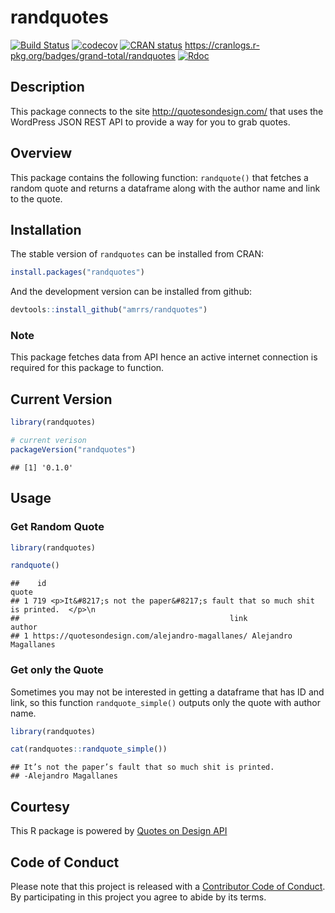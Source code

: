 
# randquotes

[![Build
Status](https://travis-ci.org/amrrs/randquotes.svg?branch=master)](https://travis-ci.org/amrrs/randquotes)
[![codecov](https://codecov.io/gh/amrrs/randquotes/branch/master/graph/badge.svg)](https://codecov.io/gh/amrrs/randquotes)
[![CRAN
status](https://www.r-pkg.org/badges/version/randquotes)](https://cran.r-project.org/package=randquotes)
<https://cranlogs.r-pkg.org/badges/grand-total/randquotes>
[![Rdoc](http://www.rdocumentation.org/badges/version/randquotes)](http://www.rdocumentation.org/packages/randquotes)

## Description

This package connects to the site <http://quotesondesign.com/> that uses
the WordPress JSON REST API to provide a way for you to grab quotes.

## Overview

This package contains the following function: `randquote()` that fetches
a random quote and returns a dataframe along with the author name and
link to the quote.

## Installation

The stable version of `randquotes` can be installed from CRAN:

``` r
install.packages("randquotes")
```

And the development version can be installed from github:

``` r
devtools::install_github("amrrs/randquotes")
```

### Note

This package fetches data from API hence an active internet connection
is required for this package to function.

## Current Version

``` r
library(randquotes)

# current verison
packageVersion("randquotes")
```

    ## [1] '0.1.0'

## Usage

### Get Random Quote

``` r
library(randquotes)

randquote()
```

    ##    id                                                                           quote
    ## 1 719 <p>It&#8217;s not the paper&#8217;s fault that so much shit is printed.  </p>\n
    ##                                               link               author
    ## 1 https://quotesondesign.com/alejandro-magallanes/ Alejandro Magallanes

### Get only the Quote

Sometimes you may not be interested in getting a dataframe that has ID
and link, so this function `randquote_simple()` outputs only the quote
with author name.

``` r
library(randquotes)

cat(randquotes::randquote_simple())
```

    ## It’s not the paper’s fault that so much shit is printed.  
    ## -Alejandro Magallanes

## Courtesy

This R package is powered by [Quotes on Design
API](https://quotesondesign.com/api/)

## Code of Conduct

Please note that this project is released with a [Contributor Code of
Conduct](CONDUCT.md). By participating in this project you agree to
abide by its terms.
